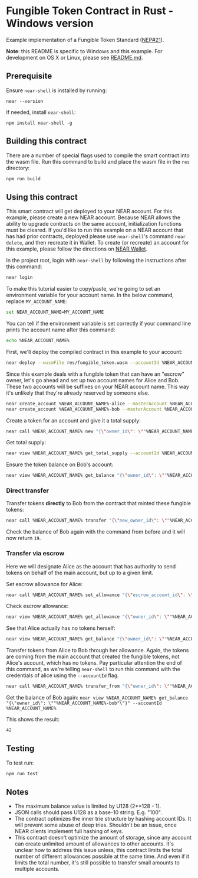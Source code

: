 Fungible Token Contract in Rust - Windows version
=================================================

Example implementation of a Fungible Token Standard ([NEP#21](https://github.com/nearprotocol/neps/pull/21)).

**Note**: this README is specific to Windows and this example. For development on OS X or Linux, please see [README.md](README.md).

## Prerequisite
Ensure `near-shell` is installed by running:

```
near --version
```

If needed, install `near-shell`:

```
npm install near-shell -g
```

## Building this contract
There are a number of special flags used to compile the smart contract into the wasm file.
Run this command to build and place the wasm file in the `res` directory:
```bash
npm run build
```

## Using this contract

This smart contract will get deployed to your NEAR account. For this example, please create a new NEAR account. Because NEAR allows the ability to upgrade contracts on the same account, initialization functions must be cleared. If you'd like to run this example on a NEAR account that has had prior contracts, deployed please use `near-shell`'s command `near delete`, and then recreate it in Wallet. To create (or recreate) an account for this example, please follow the directions on [NEAR Wallet](https://wallet.nearprotocol.com).

In the project root, login with `near-shell` by following the instructions after this command:

```bash
near login
```

To make this tutorial easier to copy/paste, we're going to set an environment variable for your account name. In the below command, replace `MY_ACCOUNT_NAME`:
```bash
set NEAR_ACCOUNT_NAME=MY_ACCOUNT_NAME
```

You can tell if the environment variable is set correctly if your command line prints the account name after this command:
```bash
echo %NEAR_ACCOUNT_NAME%
```

First, we'll deploy the compiled contract in this example to your account:

```bash
near deploy --wasmFile res/fungible_token.wasm --accountId %NEAR_ACCOUNT_NAME%
```

Since this example deals with a fungible token that can have an "escrow" owner, let's go ahead and set up two account names for Alice and Bob.
These two accounts will be suffixes on your NEAR account name. This way it's unlikely that they're already reserved by someone else.
```bash
near create_account %NEAR_ACCOUNT_NAME%-alice --masterAccount %NEAR_ACCOUNT_NAME%
near create_account %NEAR_ACCOUNT_NAME%-bob --masterAccount %NEAR_ACCOUNT_NAME%
```

Create a token for an account and give it a total supply:
```bash
near call %NEAR_ACCOUNT_NAME% new "{\"owner_id\": \""%NEAR_ACCOUNT_NAME%"\", \"total_supply\": \"1000000000000000\"}" --accountId %NEAR_ACCOUNT_NAME%
```

Get total supply:
```bash
near view %NEAR_ACCOUNT_NAME% get_total_supply --accountId %NEAR_ACCOUNT_NAME%
```

Ensure the token balance on Bob's account:
```bash
near view %NEAR_ACCOUNT_NAME% get_balance "{\"owner_id\": \""%NEAR_ACCOUNT_NAME%-bob"\"}" --accountId %NEAR_ACCOUNT_NAME%
```

### Direct transfer

Transfer tokens **directly** to Bob from the contract that minted these fungible tokens:
```bash
near call %NEAR_ACCOUNT_NAME% transfer "{\"new_owner_id\": \""%NEAR_ACCOUNT_NAME%-bob"\", \"amount\": \"19\"}" --accountId %NEAR_ACCOUNT_NAME%
```

Check the balance of Bob again with the command from before and it will now return `19`.

### Transfer via escrow

Here we will designate Alice as the account that has authority to send tokens on behalf of the main account, but up to a given limit.

Set escrow allowance for Alice:
```bash
near call %NEAR_ACCOUNT_NAME% set_allowance "{\"escrow_account_id\": \""%NEAR_ACCOUNT_NAME%-alice"\", \"allowance\": \"1000000\"}" --accountId %NEAR_ACCOUNT_NAME%
```

Check escrow allowance:
```bash
near view %NEAR_ACCOUNT_NAME% get_allowance "{\"owner_id\": \""%NEAR_ACCOUNT_NAME%"\", \"escrow_account_id\": \""%NEAR_ACCOUNT_NAME%-alice"\"}" --accountId %NEAR_ACCOUNT_NAME%
```

See that Alice actually has no tokens herself:
```bash
near view %NEAR_ACCOUNT_NAME% get_balance "{\"owner_id\": \""%NEAR_ACCOUNT_NAME%-alice"\"}" --accountId %NEAR_ACCOUNT_NAME%
```

Transfer tokens from Alice to Bob through her allowance. Again, the tokens are coming from the main account that created the fungible tokens, not Alice's account, which has no tokens. Pay particular attention the end of this command, as we're telling `near-shell` to run this command with the credentials of alice using the `--accountId` flag.
```bash
near call %NEAR_ACCOUNT_NAME% transfer_from "{\"owner_id\": \""%NEAR_ACCOUNT_NAME%"\", \"new_owner_id\": \""%NEAR_ACCOUNT_NAME%-bob"\", \"amount\": \"23\"}" --accountId %NEAR_ACCOUNT_NAME%-alice
```

Get the balance of Bob again:
`near view %NEAR_ACCOUNT_NAME% get_balance "{\"owner_id\": \""%NEAR_ACCOUNT_NAME%-bob"\"}" --accountId %NEAR_ACCOUNT_NAME%`

This shows the result:
```bash
42
```

## Testing
To test run:
```bash
npm run test
```

## Notes
 - The maximum balance value is limited by U128 (2**128 - 1).
 - JSON calls should pass U128 as a base-10 string. E.g. "100".
 - The contract optimizes the inner trie structure by hashing account IDs. It will prevent some
    abuse of deep tries. Shouldn't be an issue, once NEAR clients implement full hashing of keys.
  - This contract doesn't optimize the amount of storage, since any account can create unlimited
    amount of allowances to other accounts. It's unclear how to address this issue unless, this
    contract limits the total number of different allowances possible at the same time.
    And even if it limits the total number, it's still possible to transfer small amounts to
    multiple accounts.